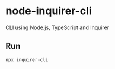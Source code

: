 # node-inquirer-cli

CLI using Node.js, TypeScript and Inquirer

## Run

```bash
npx inquirer-cli
```
